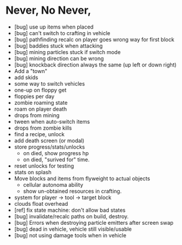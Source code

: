 # Never, No Never,

* [bug] use up items when placed
* [bug] can't switch to crafting in vehicle
* [bug] pathfinding recalc on player goes wrong way for first block
* [bug] baddies stuck when attacking
* [bug] mining particles stuck if switch mode
* [bug] mining direction can be wrong
* [bug] knockback direction always the same (up left or down right)
* Add a "town"
* add skids
* some way to switch vehicles
* one-up on floppy get
* floppies per day
* zombie roaming state
* roam on player death
* drops from mining
* tween when auto-switch items
* drops from zombie kills
* find a recipe, unlock
* add death screen (or modal)
* store progress/stats/unlocks
  * on died, show progress hp
  * on died, "surived for" time.
* reset unlocks for testing
* stats on splash
* Move blocks and items from flyweight to actual objects
  * cellular autonoma ability
  * show un-obtained resources in crafting.
* system for player -> tool -> target block
* clouds float overhead
* [ref] fix state machine: don't allow bad states
* [bug] invalidate/recalc paths on build, destroy.
* [bug] Errors when destroying particle emitters after screen swap
* [bug] dead in vehicle, vehicle still visible/usable
* [bug] not using damage tools when in vehicle
